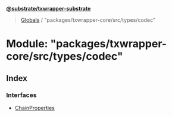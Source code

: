 **[@substrate/txwrapper-substrate](../README.md)**

> [Globals](../globals.md) / "packages/txwrapper-core/src/types/codec"

# Module: "packages/txwrapper-core/src/types/codec"

## Index

### Interfaces

* [ChainProperties](../interfaces/_packages_txwrapper_core_src_types_codec_.chainproperties.md)
